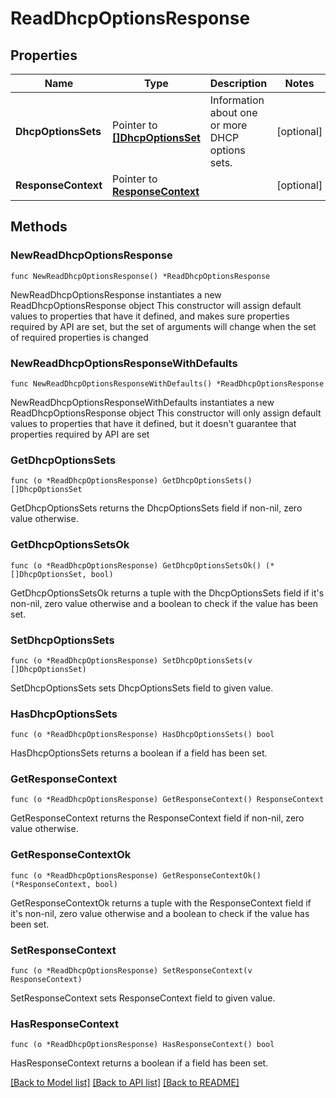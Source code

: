 # ReadDhcpOptionsResponse

## Properties

Name | Type | Description | Notes
------------ | ------------- | ------------- | -------------
**DhcpOptionsSets** | Pointer to [**[]DhcpOptionsSet**](DhcpOptionsSet.md) | Information about one or more DHCP options sets. | [optional] 
**ResponseContext** | Pointer to [**ResponseContext**](ResponseContext.md) |  | [optional] 

## Methods

### NewReadDhcpOptionsResponse

`func NewReadDhcpOptionsResponse() *ReadDhcpOptionsResponse`

NewReadDhcpOptionsResponse instantiates a new ReadDhcpOptionsResponse object
This constructor will assign default values to properties that have it defined,
and makes sure properties required by API are set, but the set of arguments
will change when the set of required properties is changed

### NewReadDhcpOptionsResponseWithDefaults

`func NewReadDhcpOptionsResponseWithDefaults() *ReadDhcpOptionsResponse`

NewReadDhcpOptionsResponseWithDefaults instantiates a new ReadDhcpOptionsResponse object
This constructor will only assign default values to properties that have it defined,
but it doesn't guarantee that properties required by API are set

### GetDhcpOptionsSets

`func (o *ReadDhcpOptionsResponse) GetDhcpOptionsSets() []DhcpOptionsSet`

GetDhcpOptionsSets returns the DhcpOptionsSets field if non-nil, zero value otherwise.

### GetDhcpOptionsSetsOk

`func (o *ReadDhcpOptionsResponse) GetDhcpOptionsSetsOk() (*[]DhcpOptionsSet, bool)`

GetDhcpOptionsSetsOk returns a tuple with the DhcpOptionsSets field if it's non-nil, zero value otherwise
and a boolean to check if the value has been set.

### SetDhcpOptionsSets

`func (o *ReadDhcpOptionsResponse) SetDhcpOptionsSets(v []DhcpOptionsSet)`

SetDhcpOptionsSets sets DhcpOptionsSets field to given value.

### HasDhcpOptionsSets

`func (o *ReadDhcpOptionsResponse) HasDhcpOptionsSets() bool`

HasDhcpOptionsSets returns a boolean if a field has been set.

### GetResponseContext

`func (o *ReadDhcpOptionsResponse) GetResponseContext() ResponseContext`

GetResponseContext returns the ResponseContext field if non-nil, zero value otherwise.

### GetResponseContextOk

`func (o *ReadDhcpOptionsResponse) GetResponseContextOk() (*ResponseContext, bool)`

GetResponseContextOk returns a tuple with the ResponseContext field if it's non-nil, zero value otherwise
and a boolean to check if the value has been set.

### SetResponseContext

`func (o *ReadDhcpOptionsResponse) SetResponseContext(v ResponseContext)`

SetResponseContext sets ResponseContext field to given value.

### HasResponseContext

`func (o *ReadDhcpOptionsResponse) HasResponseContext() bool`

HasResponseContext returns a boolean if a field has been set.


[[Back to Model list]](../README.md#documentation-for-models) [[Back to API list]](../README.md#documentation-for-api-endpoints) [[Back to README]](../README.md)


